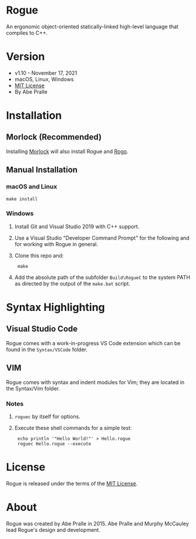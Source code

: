 # Rogue
An ergonomic object-oriented statically-linked high-level language that compiles to C++.

# Version
- v1.10 - November 17, 2021
- macOS, Linux, Windows
- [MIT License](LICENSE)
- By Abe Pralle

# Installation

## Morlock (Recommended)

Installing [Morlock](https://morlock.sh) will also install Rogue and [Rogo](https://github.com/AbePralle/Rogo).

## Manual Installation

### macOS and Linux

    make install

### Windows
1. Install Git and Visual Studio 2019 with C++ support.

2. Use a Visual Studio "Developer Command Prompt" for the following and for working with Rogue in general.

3. Clone this repo and:

        make

4. Add the absolute path of the subfolder `Build\RogueC` to the system PATH as directed by the output of the `make.bat` script.

# Syntax Highlighting

## Visual Studio Code

Rogue comes with a work-in-progress VS Code extension which can be found in the `Syntax/VSCode` folder.

## VIM

Rogue comes with syntax and indent modules for Vim; they are located in the Syntax/Vim folder.


### Notes

1. `roguec` by itself for options.

2. Execute these shell commands for a simple test:

        echo println '"Hello World!"' > Hello.rogue
        roguec Hello.rogue --execute

# License
Rogue is released under the terms of the [MIT License](https://opensource.org/licenses/MIT).

# About
Rogue was created by Abe Pralle in 2015. Abe Pralle and Murphy McCauley lead Rogue's design and development.

